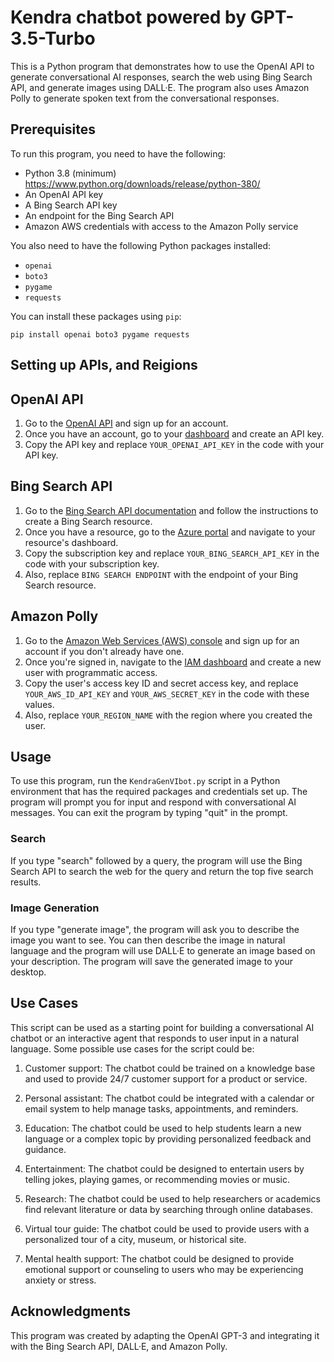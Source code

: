

# Kendra chatbot powered by GPT-3.5-Turbo

This is a Python program that demonstrates how to use the OpenAI API to generate conversational AI responses, search the web using Bing Search API, and generate images using DALL·E. The program also uses Amazon Polly to generate spoken text from the conversational responses.

## Prerequisites

To run this program, you need to have the following:
- Python 3.8 (minimum) https://www.python.org/downloads/release/python-380/
- An OpenAI API key
- A Bing Search API key
- An endpoint for the Bing Search API
- Amazon AWS credentials with access to the Amazon Polly service

You also need to have the following Python packages installed:

- `openai`
- `boto3`
- `pygame`
- `requests`

You can install these packages using `pip`:

```
pip install openai boto3 pygame requests
```

## Setting up APIs, and Reigions

## OpenAI API

1. Go to the [OpenAI API](https://beta.openai.com/signup/) and sign up for an account.
2. Once you have an account, go to your [dashboard](https://beta.openai.com/dashboard/) and create an API key.
3. Copy the API key and replace `YOUR_OPENAI_API_KEY` in the code with your API key.

## Bing Search API

1. Go to the [Bing Search API documentation](https://docs.microsoft.com/en-us/bing/search-apis/bing-web-search/create-bing-search-service-resource) and follow the instructions to create a Bing Search resource.
2. Once you have a resource, go to the [Azure portal](https://portal.azure.com/) and navigate to your resource's dashboard.
3. Copy the subscription key and replace `YOUR_BING_SEARCH_API_KEY` in the code with your subscription key.
4. Also, replace `BING SEARCH ENDPOINT` with the endpoint of your Bing Search resource.

## Amazon Polly

1. Go to the [Amazon Web Services (AWS) console](https://console.aws.amazon.com/console/home) and sign up for an account if you don't already have one.
2. Once you're signed in, navigate to the [IAM dashboard](https://console.aws.amazon.com/iam/home#/home) and create a new user with programmatic access.
3. Copy the user's access key ID and secret access key, and replace `YOUR_AWS_ID_API_KEY` and `YOUR_AWS_SECRET_KEY` in the code with these values.
4. Also, replace `YOUR_REGION_NAME` with the region where you created the user.

## Usage

To use this program, run the `KendraGenVIbot.py` script in a Python environment that has the required packages and credentials set up. The program will prompt you for input and respond with conversational AI messages. You can exit the program by typing "quit" in the prompt.

### Search

If you type "search" followed by a query, the program will use the Bing Search API to search the web for the query and return the top five search results.

### Image Generation

If you type "generate image", the program will ask you to describe the image you want to see. You can then describe the image in natural language and the program will use DALL·E to generate an image based on your description. The program will save the generated image to your desktop.

## Use Cases

This script can be used as a starting point for building a conversational AI chatbot or an interactive agent that responds to user input in a natural language. Some possible use cases for the script could be:

1. Customer support: The chatbot could be trained on a knowledge base and used to provide 24/7 customer support for a product or service.

2. Personal assistant: The chatbot could be integrated with a calendar or email system to help manage tasks, appointments, and reminders.

3. Education: The chatbot could be used to help students learn a new language or a complex topic by providing personalized feedback and guidance.

4. Entertainment: The chatbot could be designed to entertain users by telling jokes, playing games, or recommending movies or music.

5. Research: The chatbot could be used to help researchers or academics find relevant literature or data by searching through online databases.

6. Virtual tour guide: The chatbot could be used to provide users with a personalized tour of a city, museum, or historical site.

7. Mental health support: The chatbot could be designed to provide emotional support or counseling to users who may be experiencing anxiety or stress.

## Acknowledgments

This program was created by adapting the OpenAI GPT-3 and integrating it with the Bing Search API, DALL·E, and Amazon Polly.
